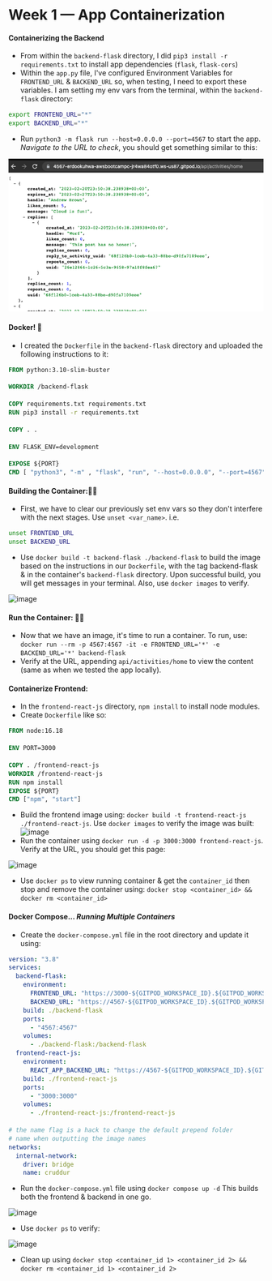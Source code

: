 # Week 1 — App Containerization

#### Containerizing the Backend
- From within the `backend-flask` directory, I did `pip3 install -r requirements.txt` to install app dependencies (`flask`, `flask-cors`)
- Within the `app.py` file, I've configured Environment Variables for `FRONTEND_URL` & `BACKEND_URL` so, when testing, I need to export these variables. I am setting my env vars from the terminal, within the `backend-flask` directory:
``` bash
export FRONTEND_URL="*"
export BACKEND_URL="*"
```
- Run `python3 -m flask run --host=0.0.0.0 --port=4567` to start the app. _Navigate to the URL to check_, you should get something similar to this:

![image](https://github.com/erdookuhwa/aws-bootcamp-cruddur-2023/blob/main/_docs/assets/Week1_apiJSON.png)


#### Docker! 🐳
- I created the `Dockerfile` in the `backend-flask` directory and uploaded the following instructions to it:

``` Dockerfile
FROM python:3.10-slim-buster

WORKDIR /backend-flask

COPY requirements.txt requirements.txt
RUN pip3 install -r requirements.txt

COPY . .

ENV FLASK_ENV=development

EXPOSE ${PORT}
CMD [ "python3", "-m" , "flask", "run", "--host=0.0.0.0", "--port=4567"]
```

#### Building the Container:👷‍♀️
- First, we have to clear our previously set env vars so they don't interfere with the next stages. Use `unset <var_name>`. i.e. 
``` bash
unset FRONTEND_URL
unset BACKEND_URL
```
- Use `docker build -t backend-flask ./backend-flask` to build the image based on the instructions in our `Dockerfile`, with the tag backend-flask & in the container's `backend-flask` directory. Upon successful build, you will get messages in your terminal. Also, use `docker images` to verify.

![image](https://user-images.githubusercontent.com/64602124/220900303-e42043e6-833d-409b-8313-ac427ffa2f73.png)

#### Run the Container: 🏃‍♀️
- Now that we have an image, it's time to run a container. To run, use: `docker run --rm -p 4567:4567 -it -e FRONTEND_URL='*' -e BACKEND_URL='*' backend-flask`
- Verify at the URL, appending `api/activities/home` to view the content (same as when we tested the app locally).

#### Containerize Frontend:
- In the `frontend-react-js` directory, `npm install` to install node modules.
- Create `Dockerfile` like so:
``` Dockerfile
FROM node:16.18

ENV PORT=3000

COPY . /frontend-react-js
WORKDIR /frontend-react-js
RUN npm install
EXPOSE ${PORT}
CMD ["npm", "start"]
```
- Build the frontend image using: `docker build -t frontend-react-js ./frontend-react-js`. Use `docker images` to verify the image was built:
![image](https://user-images.githubusercontent.com/64602124/220914694-b77cc7b5-447d-4b60-9cae-1bce9e90891e.png)
- Run the container using `docker run -d -p 3000:3000 frontend-react-js`. Verify at the URL, you should get this page:

![image](https://user-images.githubusercontent.com/64602124/220920137-7f8dd47f-1bea-4904-8367-55f9e3c76245.png)

- Use `docker ps` to view running container & get the `container_id` then stop and remove the container using: `docker stop <container_id> && docker rm <container_id>`


#### Docker Compose... _Running Multiple Containers_
- Create the `docker-compose.yml` file in the root directory and update it using:
``` yaml
version: "3.8"
services:
  backend-flask:
    environment:
      FRONTEND_URL: "https://3000-${GITPOD_WORKSPACE_ID}.${GITPOD_WORKSPACE_CLUSTER_HOST}"
      BACKEND_URL: "https://4567-${GITPOD_WORKSPACE_ID}.${GITPOD_WORKSPACE_CLUSTER_HOST}"
    build: ./backend-flask
    ports:
      - "4567:4567"
    volumes:
      - ./backend-flask:/backend-flask
  frontend-react-js:
    environment:
      REACT_APP_BACKEND_URL: "https://4567-${GITPOD_WORKSPACE_ID}.${GITPOD_WORKSPACE_CLUSTER_HOST}"
    build: ./frontend-react-js
    ports:
      - "3000:3000"
    volumes:
      - ./frontend-react-js:/frontend-react-js

# the name flag is a hack to change the default prepend folder
# name when outputting the image names
networks: 
  internal-network:
    driver: bridge
    name: cruddur
```
- Run the `docker-compose.yml` file using `docker compose up -d` This builds both the frontend & backend in one go.

![image](https://user-images.githubusercontent.com/64602124/220921094-17aa6efd-c50f-40d3-844a-b84f2dd93d0c.png)

- Use `docker ps` to verify:

![image](https://user-images.githubusercontent.com/64602124/220921139-1c9d0601-aa00-4a85-8df6-4889c82424fb.png)
- Clean up using `docker stop <container_id 1> <container_id 2> && docker rm <container_id 1> <container_id 2>`





